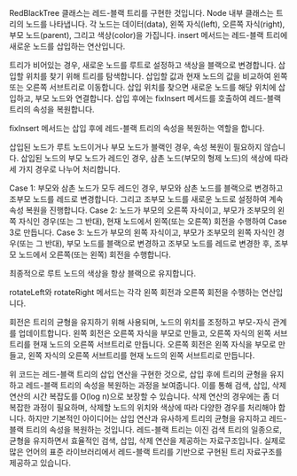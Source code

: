 RedBlackTree 클래스는 레드-블랙 트리를 구현한 것입니다. Node 내부 클래스는 트리의 노드를 나타냅니다. 각 노드는 데이터(data), 왼쪽 자식(left), 오른쪽
자식(right), 부모 노드(parent), 그리고 색상(color)을 가집니다.
insert 메서드는 레드-블랙 트리에 새로운 노드를 삽입하는 연산입니다.

트리가 비어있는 경우, 새로운 노드를 루트로 설정하고 색상을 블랙으로 변경합니다.
삽입할 위치를 찾기 위해 트리를 탐색합니다. 삽입할 값과 현재 노드의 값을 비교하여 왼쪽 또는 오른쪽 서브트리로 이동합니다.
삽입 위치를 찾으면 새로운 노드를 해당 위치에 삽입하고, 부모 노드와 연결합니다.
삽입 후에는 fixInsert 메서드를 호출하여 레드-블랙 트리의 속성을 복원합니다.

fixInsert 메서드는 삽입 후에 레드-블랙 트리의 속성을 복원하는 역할을 합니다.

삽입된 노드가 루트 노드이거나 부모 노드가 블랙인 경우, 속성 복원이 필요하지 않습니다.
삽입된 노드의 부모 노드가 레드인 경우, 삼촌 노드(부모의 형제 노드)의 색상에 따라 세 가지 경우로 나누어 처리합니다.

Case 1: 부모와 삼촌 노드가 모두 레드인 경우, 부모와 삼촌 노드를 블랙으로 변경하고 조부모 노드를 레드로 변경합니다. 그리고 조부모 노드를 새로운 노드로 설정하여 계속 속성
복원을 진행합니다.
Case 2: 노드가 부모의 오른쪽 자식이고, 부모가 조부모의 왼쪽 자식인 경우(또는 그 반대), 현재 노드에서 왼쪽(또는 오른쪽) 회전을 수행하여 Case 3로 만듭니다.
Case 3: 노드가 부모의 왼쪽 자식이고, 부모가 조부모의 왼쪽 자식인 경우(또는 그 반대), 부모 노드를 블랙으로 변경하고 조부모 노드를 레드로 변경한 후, 조부모 노드에서
오른쪽(또는 왼쪽) 회전을 수행합니다.

최종적으로 루트 노드의 색상을 항상 블랙으로 유지합니다.

rotateLeft와 rotateRight 메서드는 각각 왼쪽 회전과 오른쪽 회전을 수행하는 연산입니다.

회전은 트리의 균형을 유지하기 위해 사용되며, 노드의 위치를 조정하고 부모-자식 관계를 업데이트합니다.
왼쪽 회전은 오른쪽 자식을 부모로 만들고, 오른쪽 자식의 왼쪽 서브트리를 현재 노드의 오른쪽 서브트리로 만듭니다.
오른쪽 회전은 왼쪽 자식을 부모로 만들고, 왼쪽 자식의 오른쪽 서브트리를 현재 노드의 왼쪽 서브트리로 만듭니다.

위 코드는 레드-블랙 트리의 삽입 연산을 구현한 것으로, 삽입 후에 트리의 균형을 유지하고 레드-블랙 트리의 속성을 복원하는 과정을 보여줍니다. 이를 통해 검색, 삽입, 삭제
연산의 시간 복잡도를 O(log n)으로 보장할 수 있습니다.
삭제 연산의 경우에는 좀 더 복잡한 과정이 필요하며, 삭제할 노드의 위치와 색상에 따라 다양한 경우를 처리해야 합니다. 하지만 기본적인 아이디어는 삽입 연산과 유사하게 트리의
균형을 유지하고 레드-블랙 트리의 속성을 복원하는 것입니다.
레드-블랙 트리는 이진 검색 트리의 일종으로, 균형을 유지하면서 효율적인 검색, 삽입, 삭제 연산을 제공하는 자료구조입니다. 실제로 많은 언어의 표준 라이브러리에서 레드-블랙
트리를 기반으로 구현된 트리 자료구조를 제공하고 있습니다.
